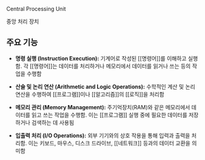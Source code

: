 Central Processing Unit

중앙 처리 장치

## 주요 기능

- **명령 실행 (Instruction Execution):** 기계어로 작성된 [[명령어]]를 이해하고 실행함. 각 [[명령어]]는 데이터를 처리하거나 메모리에서 데이터를 읽거나 쓰는 등의 작업을 수행함
    
- **산술 및 논리 연산 (Arithmetic and Logic Operations):** 수학적인 계산 및 논리 연산을 수행하여 [[프로그램]]이나 [[알고리즘]]의 [[로직]]을 처리함
    
- **메모리 관리 (Memory Management):** 주기억장치(RAM)와 같은 메모리에서 데이터를 읽고 쓰는 작업을 수행함. 이는 [[프로그램]] 실행 중에 필요한 데이터를 저장하거나 검색하는 데 사용됨
    
- **입출력 처리 (I/O Operations):** 외부 기기와의 상호 작용을 통해 입력과 출력을 처리함. 이는 키보드, 마우스, 디스크 드라이브, [[네트워크]] 등과의 데이터 교환을 의미함

